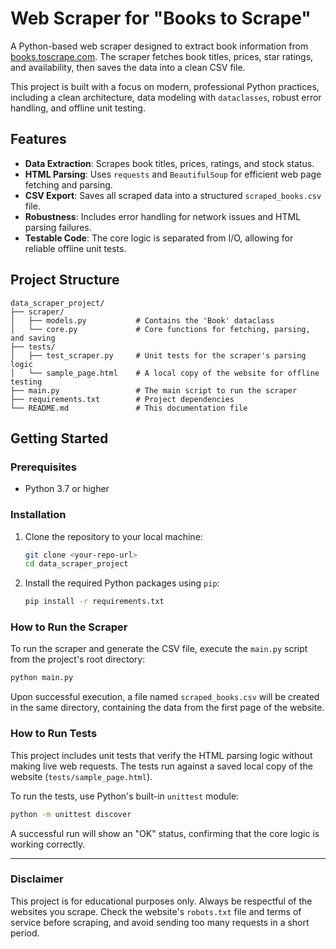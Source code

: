 # Web Scraper for "Books to Scrape"

A Python-based web scraper designed to extract book information from [books.toscrape.com](http://books.toscrape.com/). The scraper fetches book titles, prices, star ratings, and availability, then saves the data into a clean CSV file.

This project is built with a focus on modern, professional Python practices, including a clean architecture, data modeling with `dataclasses`, robust error handling, and offline unit testing.

## Features

-   **Data Extraction**: Scrapes book titles, prices, ratings, and stock status.
-   **HTML Parsing**: Uses `requests` and `BeautifulSoup` for efficient web page fetching and parsing.
-   **CSV Export**: Saves all scraped data into a structured `scraped_books.csv` file.
-   **Robustness**: Includes error handling for network issues and HTML parsing failures.
-   **Testable Code**: The core logic is separated from I/O, allowing for reliable offline unit tests.

## Project Structure

```
data_scraper_project/
├── scraper/
│   ├── models.py           # Contains the 'Book' dataclass
│   └── core.py             # Core functions for fetching, parsing, and saving
├── tests/
│   ├── test_scraper.py     # Unit tests for the scraper's parsing logic
│   └── sample_page.html    # A local copy of the website for offline testing
├── main.py                 # The main script to run the scraper
├── requirements.txt        # Project dependencies
└── README.md               # This documentation file
```

## Getting Started

### Prerequisites

-   Python 3.7 or higher

### Installation

1.  Clone the repository to your local machine:
    ```bash
    git clone <your-repo-url>
    cd data_scraper_project
    ```
2.  Install the required Python packages using `pip`:
    ```bash
    pip install -r requirements.txt
    ```

### How to Run the Scraper

To run the scraper and generate the CSV file, execute the `main.py` script from the project's root directory:

```bash
python main.py
```

Upon successful execution, a file named `scraped_books.csv` will be created in the same directory, containing the data from the first page of the website.

### How to Run Tests

This project includes unit tests that verify the HTML parsing logic without making live web requests. The tests run against a saved local copy of the website (`tests/sample_page.html`).

To run the tests, use Python's built-in `unittest` module:
```bash
python -m unittest discover
```
A successful run will show an "OK" status, confirming that the core logic is working correctly.

---

### **Disclaimer**

This project is for educational purposes only. Always be respectful of the websites you scrape. Check the website's `robots.txt` file and terms of service before scraping, and avoid sending too many requests in a short period.